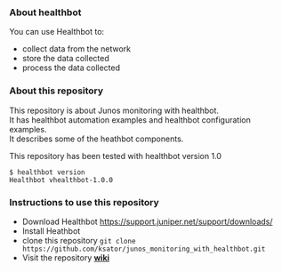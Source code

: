 ### About healthbot

You can use Healthbot to:
 - collect data from the network
 - store the data collected
 - process the data collected

### About this repository

This repository is about Junos monitoring with healthbot.  
It has healthbot automation examples and healthbot configuration examples.  
It describes some of the heathbot components.    

This repository has been tested with healthbot version 1.0  
```
$ healthbot version
Healthbot vhealthbot-1.0.0
```


### Instructions to use this repository 

- Download Healthbot https://support.juniper.net/support/downloads/ 
- Install Heathbot  
- clone this repository ```git clone https://github.com/ksator/junos_monitoring_with_healthbot.git```
- Visit the repository [**wiki**](https://github.com/ksator/junos_monitoring_with_healthbot/wiki)

